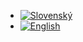 * [![Slovenský](https://finstat.github.io/api-documentation/img/flag-sk.png)](/sk/)
* [![English](https://finstat.github.io/api-documentation/img/flag-gb.png)](/en/)